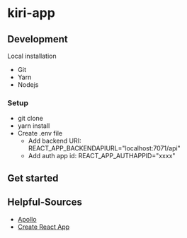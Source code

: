 # kiri-app

## Development

Local installation

- Git
- Yarn
- Nodejs

### Setup

- git clone
- yarn install
- Create .env file
  - Add backend URI: REACT_APP_BACKENDAPIURL="localhost:7071/api"
  - Add auth app id: REACT_APP_AUTHAPPID="xxxx"

## Get started

## Helpful-Sources

- [Apollo](https://www.apollographql.com/docs/apollo-server/deployment/azure-functions/)
- [Create React App](https://github.com/UziTech/azure-create-react-app)